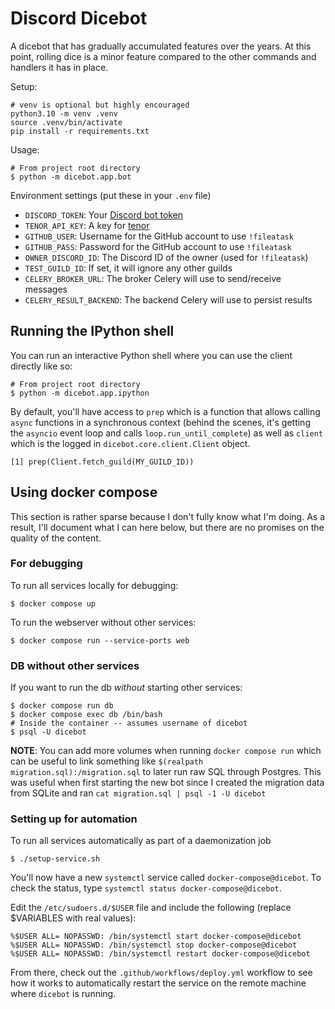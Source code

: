 # Discord Dicebot

A dicebot that has gradually accumulated features over the years. At this point, rolling dice is a minor feature compared
to the other commands and handlers it has in place.

Setup:

```
# venv is optional but highly encouraged
python3.10 -m venv .venv
source .venv/bin/activate
pip install -r requirements.txt
```

Usage:

```
# From project root directory
$ python -m dicebot.app.bot
```

Environment settings (put these in your `.env` file)

- `DISCORD_TOKEN`: Your [Discord bot token](https://discord.com/developers/docs/topics/oauth2)
- `TENOR_API_KEY`: A key for [tenor](https://tenor.com/gifapi/documentation)
- `GITHUB_USER`: Username for the GitHub account to use `!fileatask`
- `GITHUB_PASS`: Password for the GitHub account to use `!fileatask`
- `OWNER_DISCORD_ID`: The Discord ID of the owner (used for `!fileatask`)
- `TEST_GUILD_ID`: If set, it will ignore any other guilds
- `CELERY_BROKER_URL`: The broker Celery will use to send/receive messages
- `CELERY_RESULT_BACKEND`: The backend Celery will use to persist results

## Running the IPython shell

You can run an interactive Python shell where you can use the client directly like so:

```
# From project root directory
$ python -m dicebot.app.ipython
```

By default, you'll have access to `prep` which is a function that allows calling `async` functions in a synchronous context (behind the scenes, it's getting the `asyncio` event loop and calls `loop.run_until_complete`) as well as `client` which is the logged in `dicebot.core.client.Client` object.

```
[1] prep(Client.fetch_guild(MY_GUILD_ID))
```

## Using docker compose

This section is rather sparse because I don't fully know what I'm doing.
As a result, I'll document what I can here below, but there are no promises on the quality of the content.

### For debugging

To run all services locally for debugging:

```
$ docker compose up
```

To run the webserver without other services:

```
$ docker compose run --service-ports web
```

### DB without other services

If you want to run the db _without_ starting other services:

```
$ docker compose run db
$ docker compose exec db /bin/bash
# Inside the container -- assumes username of dicebot
$ psql -U dicebot
```

**NOTE**: You can add more volumes when running `docker compose run` which can be useful to link
something like `$(realpath migration.sql):/migration.sql` to later run raw SQL through Postgres.
This was useful when first starting the new bot since I created the migration data from SQLite
and ran `cat migration.sql | psql -1 -U dicebot`

### Setting up for automation

To run all services automatically as part of a daemonization job

```
$ ./setup-service.sh
```

You'll now have a new `systemctl` service called `docker-compose@dicebot`.
To check the status, type `systemctl status docker-compose@dicebot`.

Edit the `/etc/sudoers.d/$USER` file and include the following (replace $VARIABLES with real values):

```
%$USER ALL= NOPASSWD: /bin/systemctl start docker-compose@dicebot
%$USER ALL= NOPASSWD: /bin/systemctl stop docker-compose@dicebot
%$USER ALL= NOPASSWD: /bin/systemctl restart docker-compose@dicebot
```

From there, check out the `.github/workflows/deploy.yml` workflow to see how it works to automatically restart the
service on the remote machine where `dicebot` is running.
